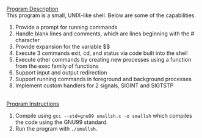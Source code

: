 <ins>Program Description</ins><br>
This program is a small, UNIX-like shell. Below are some of the capabilities.
1. Provide a prompt for running commands
2. Handle blank lines and comments, which are lines beginning with the # character
3. Provide expansion for the variable $$
4. Execute 3 commands exit, cd, and status via code built into the shell
5. Execute other commands by creating new processes using a function from the exec family of functions
6. Support input and output redirection
7. Support running commands in foreground and background processes
8. Implement custom handlers for 2 signals, SIGINT and SIGTSTP

<br><ins>Program Instructions</ins>
1. Compile using `gcc --std=gnu99 smallsh.c -o smallsh` which compiles the code using the GNU99 standard.
2. Run the program with `./smallsh`.